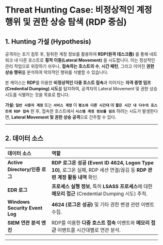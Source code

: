 
# Threat Hunting Case: 비정상적인 계정 행위 및 권한 상승 탐색 (RDP 중심)

## 1. Hunting 가설 (Hypothesis)

공격자는 초기 침투 후, 탈취한 계정 정보를 활용하여 **RDP(원격 데스크톱)** 를 통해 네트워크 내 다른 호스트로 **횡적 이동(Lateral Movement)** 을 시도합니다. 이는 정상적인 관리 작업으로 위장하기 쉬우나, **접속하는 호스트의 수**, **시간 패턴**, 그리고 이어진 **권한 상승 행위**를 분석하여 악의적인 행위를 식별할 수 있습니다.

본 케이스는 **RDP**를 이용한 **비정상적인 다중 호스트 접속**과 이어지는 **자격 증명 덤프(Credential Dumping) 시도**를 탐지하여, 공격자의 Lateral Movement 및 권한 상승 시도를 식별하는 것을 목표로 합니다.

**가설:**
**`일반 사용자 계정`** 또는 **`서비스 계정`** 이 **`평소와 다른 시간대`** 에 **`짧은 시간 내 다수의 호스트에 RDP 접속`** 한 후, 접속한 호스트에서 **`시스템 계정 정보를 덤프`** 하려는 시도가 발생한다면, **Lateral Movement 및 권한 상승 공격**으로 간주할 수 있다.

---

## 2. 데이터 소스

| 데이터 소스 | 역할 |
| :--- | :--- |
| **Active Directory/인증 로그** | **RDP 로그온 성공 (Event ID 4624, Logon Type 10)**, 로그온 실패, RDP 세션 연결/끊김 등 **RDP 관련 계정 활동 내역** 확인. |
| **EDR 로그** | **프로세스 실행 정보**, 특히 **LSASS 프로세스**에 대한 **메모리 접근** (Credential Dumping 시도) 추적. |
| **Windows Security Event Log** | **4624 (로그온 성공)** 및 기타 권한 변경 관련 이벤트 수집. |
| **SIEM 연관 분석 엔진** | RDP를 이용한 **다중 호스트 접속** 이벤트와 **메모리 접근** 이벤트를 시간대별로 연관 분석. |

---
